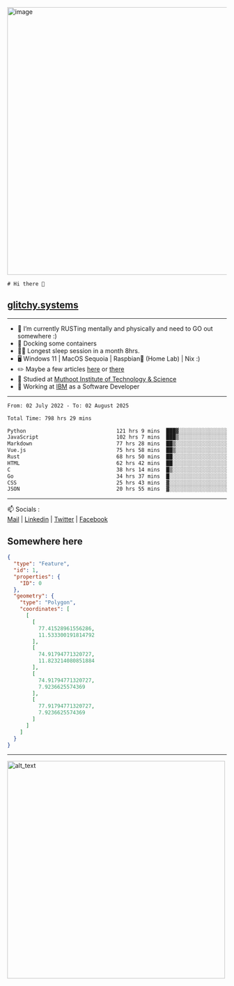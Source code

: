 <img width="1843" height="615" alt="image" src="https://github.com/user-attachments/assets/37f86ab4-585d-4761-a78c-e89840333af4" />


```
# Hi there 👋
```
## [glitchy.systems](https://glitchy.systems)
---

- 🌱 I’m currently RUSTing mentally and physically and need to GO out somewhere :)
- 🐋 Docking some containers
- 😶‍🌫️ Longest sleep session in a month 8hrs.
- 🖥️ Windows 11 | MacOS Sequoia | Raspbian🥧 (Home Lab) | Nix :)
- ✏️ Maybe a few articles [here](https://medium.com/@advaithnarayanan8) or [there](https://medium.com/@advaithnarayanan8)
- 📑 Studied at [Muthoot Institute of Technology & Science](https://mgmits.ac.in/)
- 🥼 Working at [IBM](https://ibm.com) as a Software Developer



---

<!--START_SECTION:waka-->

```txt
From: 02 July 2022 - To: 02 August 2025

Total Time: 798 hrs 29 mins

Python                             121 hrs 9 mins  ███▓░░░░░░░░░░░░░░░░░░░░░   15.17 %
JavaScript                         102 hrs 7 mins  ███▒░░░░░░░░░░░░░░░░░░░░░   12.79 %
Markdown                           77 hrs 28 mins  ██▒░░░░░░░░░░░░░░░░░░░░░░   09.70 %
Vue.js                             75 hrs 58 mins  ██▒░░░░░░░░░░░░░░░░░░░░░░   09.51 %
Rust                               68 hrs 50 mins  ██░░░░░░░░░░░░░░░░░░░░░░░   08.62 %
HTML                               62 hrs 42 mins  ██░░░░░░░░░░░░░░░░░░░░░░░   07.85 %
C                                  38 hrs 14 mins  █▒░░░░░░░░░░░░░░░░░░░░░░░   04.79 %
Go                                 34 hrs 37 mins  █░░░░░░░░░░░░░░░░░░░░░░░░   04.34 %
CSS                                25 hrs 43 mins  ▓░░░░░░░░░░░░░░░░░░░░░░░░   03.22 %
JSON                               20 hrs 55 mins  ▓░░░░░░░░░░░░░░░░░░░░░░░░   02.62 %
```

<!--END_SECTION:waka-->

---

📫 Socials :<br>
[Mail](mailto:advaith@glitchy.systems) | [Linkedin](https://www.linkedin.com/in/glitchy/) | [Twitter](https://twitter.com/advaithnarayan) | [Facebook](https://screenmessage.com/qinq)

## Somewhere here

```geojson
{
  "type": "Feature",
  "id": 1,
  "properties": {
    "ID": 0
  },
  "geometry": {
    "type": "Polygon",
    "coordinates": [
      [
        [
          77.41528961556286,
          11.533300191814792
        ],
        [
          74.91794771320727,
          11.823214080851884
        ],
        [
          74.91794771320727,
          7.9236625574369
        ],
        [
          77.91794771320727,
          7.9236625574369
        ]
      ]
    ]
  }
}
```


--- 
[<img alt="alt_text" width="500px" src="https://valid.x86.fr/cache/banner/xv24bv-6.png" />](https://valid.x86.fr/xv24bv)


